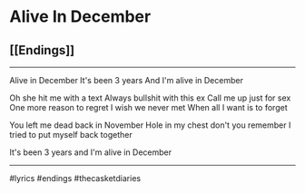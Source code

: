 # Alive In December
## [[Endings]]

---

Alive in December
It's been 3 years 
And I'm alive in December

Oh she hit me with a text
Always bullshit with this ex
Call me up just for sex
One more reason to regret
I wish we never met
When all I want is to forget

You left me dead back in November
Hole in my chest don't you remember
I tried to put myself back together

It's been 3 years 
and I'm alive in December

---

#lyrics #endings  #thecasketdiaries

